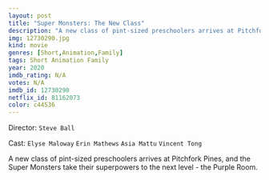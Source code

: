 ```yaml
---
layout: post
title: "Super Monsters: The New Class"
description: "A new class of pint-sized preschoolers arrives at Pitchfork Pines, and the Super Monsters take their superpowers to the next level - the Purple Room..."
img: 12730290.jpg
kind: movie
genres: [Short,Animation,Family]
tags: Short Animation Family 
year: 2020
imdb_rating: N/A
votes: N/A
imdb_id: 12730290
netflix_id: 81162073
color: c44536
---
```

Director: `Steve Ball`  

Cast: `Elyse Maloway` `Erin Mathews` `Asia Mattu` `Vincent Tong` 

A new class of pint-sized preschoolers arrives at Pitchfork Pines, and the Super Monsters take their superpowers to the next level - the Purple Room.
